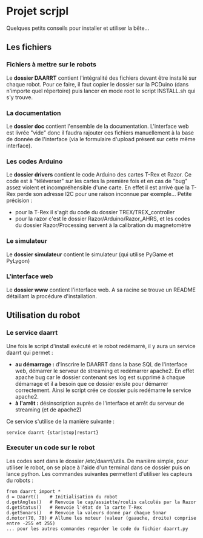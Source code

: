 Projet scrjpl
=============
Quelques petits conseils pour installer et utiliser la bête...

## Les fichiers

### Fichiers à mettre sur le robots

Le **dossier DAARRT** contient l'intégralité des fichiers devant être installé sur chaque robot.
Pour ce faire, il faut copier le dossier sur la PCDuino (dans n'importe quel répertoire) puis lancer en mode root le script INSTALL.sh qui s'y trouve.

### La documentation

Le **dossier doc** contient l'ensemble de la documentation. L'interface web est livrée "vide" donc il faudra rajouter ces fichiers manuellement à la base de donnée de l'interface (via le formulaire d'upload présent sur cette même interface).

### Les codes Arduino

Le **dossier drivers** contient le code Arduino des cartes T-Rex et Razor. Ce code est à "téléverser" sur les cartes la première fois et en cas de "bug" assez violent et incompréhensible d'une carte. En effet il est arrivé que la T-Rex perde son adresse I2C pour une raison inconnue par exemple...
Petite précision :
* pour la T-Rex il s'agit du code du dossier TREX/TREX_controller
* pour la razor c'est le dossier Razor/Arduino/Razor_AHRS, et les codes du dossier Razor/Processing servent à la calibration du magnetomètre

### Le simulateur

Le **dossier simulateur** contient le simulateur (qui utilise PyGame et PyLygon)

### L'interface web
Le **dossier www** contient l'interface web. A sa racine se trouve un README détaillant la procédure d'installation.


## Utilisation du robot

### Le service daarrt
Une fois le script d'install exécuté et le robot redémarré, il y aura un service daarrt qui permet :
* **au démarrage :** d'inscrire le DAARRT dans la base SQL de l'interface web, démarrer le serveur de streaming et redémarrer apache2. En effet apache bug car le dossier contenant ses log est supprimé à chaque démarrage et il a besoin que ce dossier existe pour démarrer correctement. Ainsi le script crée ce dossier puis redémarre le service apache2.
* **à l'arrêt :** désinscription auprès de l'interface et arrêt du serveur de streaming (et de apache2)

Ce service s'utilise de la manière suivante :

    service daarrt {star|stop|restart}

### Executer un code sur le robot
Les codes sont dans le dossier /etc/daarrt/utils. De manière simple, pour utiliser le robot, on se place à l'aide d'un terminal dans ce dossier puis on lance python. Les commandes suivantes permettent d'utiliser les capteurs du robots :

    from daarrt import *
    d = Daarrt()    # Initialisation du robot
    d.getAngles()   # Renvoie le cap/assiette/roulis calculés par la Razor
    d.getStatus()   # Renvoie l'état de la carte T-Rex
    d.getSonars()   # Renvoie la valeurs donné par chaque Sonar
    d.motor(70, 70) # Allume les moteur (valeur (gaauche, droite) comprise entre -255 et 255)
    ... pour les autres commandes regarder le code du fichier daarrt.py
